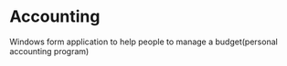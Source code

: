 # Accounting
Windows form application to help people to manage a budget(personal accounting program)

